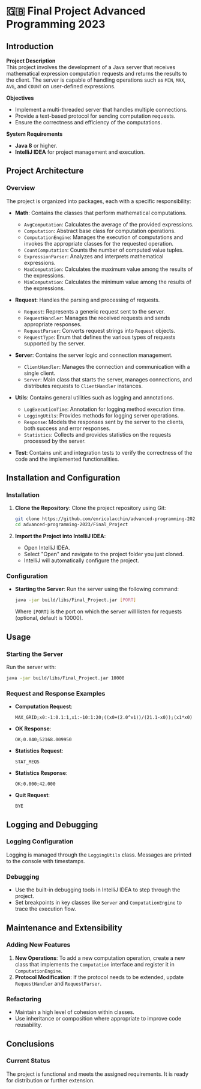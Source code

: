 # :gb: Final Project Advanced Programming 2023

## Introduction

**Project Description**  
This project involves the development of a Java server that receives mathematical expression computation requests and
returns the results to the client. The server is capable of handling operations such as `MIN`, `MAX`, `AVG`, and `COUNT`
on user-defined expressions.

**Objectives**

- Implement a multi-threaded server that handles multiple connections.
- Provide a text-based protocol for sending computation requests.
- Ensure the correctness and efficiency of the computations.

**System Requirements**

- **Java 8** or higher.
- **IntelliJ IDEA** for project management and execution.

## Project Architecture

### Overview

The project is organized into packages, each with a specific responsibility:

- **Math**: Contains the classes that perform mathematical computations.
    - `AvgComputation`: Calculates the average of the provided expressions.
    - `Computation`: Abstract base class for computation operations.
    - `ComputationEngine`: Manages the execution of computations and invokes the appropriate classes for the requested
      operation.
    - `CountComputation`: Counts the number of computed value tuples.
    - `ExpressionParser`: Analyzes and interprets mathematical expressions.
    - `MaxComputation`: Calculates the maximum value among the results of the expressions.
    - `MinComputation`: Calculates the minimum value among the results of the expressions.

- **Request**: Handles the parsing and processing of requests.
    - `Request`: Represents a generic request sent to the server.
    - `RequestHandler`: Manages the received requests and sends appropriate responses.
    - `RequestParser`: Converts request strings into `Request` objects.
    - `RequestType`: Enum that defines the various types of requests supported by the server.

- **Server**: Contains the server logic and connection management.
    - `ClientHandler`: Manages the connection and communication with a single client.
    - `Server`: Main class that starts the server, manages connections, and distributes requests to `ClientHandler`
      instances.

- **Utils**: Contains general utilities such as logging and annotations.
    - `LogExecutionTime`: Annotation for logging method execution time.
    - `LoggingUtils`: Provides methods for logging server operations.
    - `Response`: Models the responses sent by the server to the clients, both success and error responses.
    - `Statistics`: Collects and provides statistics on the requests processed by the server.

- **Test**: Contains unit and integration tests to verify the correctness of the code and the implemented
  functionalities.

## Installation and Configuration

### Installation

1. **Clone the Repository**: Clone the project repository using Git:
   ```bash
   git clone https://github.com/enricolacchin/advanced-programming-2023.git
   cd advanced-programming-2023/Final_Project
   ```

2. **Import the Project into IntelliJ IDEA**:
    - Open IntelliJ IDEA.
    - Select "Open" and navigate to the project folder you just cloned.
    - IntelliJ will automatically configure the project.

### Configuration

- **Starting the Server**:
  Run the server using the following command:
  ```bash
  java -jar build/libs/Final_Project.jar [PORT]
  ```
  Where `[PORT]` is the port on which the server will listen for requests (optional, default is 10000).

## Usage

### Starting the Server

Run the server with:

```bash
java -jar build/libs/Final_Project.jar 10000
```

### Request and Response Examples

- **Computation Request**:
  ```plaintext
  MAX_GRID;x0:-1:0.1:1,x1:-10:1:20;((x0+(2.0^x1))/(21.1-x0));(x1*x0)
  ```

- **OK Response**:
  ```plaintext
  OK;0.040;52168.009950
  ```

- **Statistics Request**:
  ```plaintext
  STAT_REQS
  ```

- **Statistics Response**:
  ```plaintext
  OK;0.000;42.000
  ```

- **Quit Request**:
  ```plaintext
  BYE
  ```

## Logging and Debugging

### Logging Configuration

Logging is managed through the `LoggingUtils` class. Messages are printed to the console with timestamps.

### Debugging

- Use the built-in debugging tools in IntelliJ IDEA to step through the project.
- Set breakpoints in key classes like `Server` and `ComputationEngine` to trace the execution flow.

## Maintenance and Extensibility

### Adding New Features

1. **New Operations**: To add a new computation operation, create a new class that implements the `Computation`
   interface and register it in `ComputationEngine`.
2. **Protocol Modification**: If the protocol needs to be extended, update `RequestHandler` and `RequestParser`.

### Refactoring

- Maintain a high level of cohesion within classes.
- Use inheritance or composition where appropriate to improve code reusability.

## Conclusions

### Current Status

The project is functional and meets the assigned requirements. It is ready for distribution or further extension.